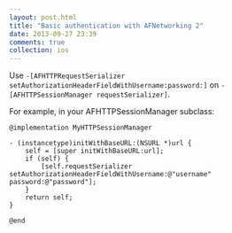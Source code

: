 ```yaml
---
layout: post.html
title: "Basic authentication with AFNetworking 2"
date: 2013-09-27 23:39
comments: true
collection: ios
---
```


Use `-[AFHTTPRequestSerializer setAuthorizationHeaderFieldWithUsername:password:]` on `-[AFHTTPSessionManager requestSerializer]`.

For example, in your AFHTTPSessionManager subclass:

``` objc
@implementation MyHTTPSessionManager

- (instancetype)initWithBaseURL:(NSURL *)url {
    self = [super initWithBaseURL:url];
    if (self) {
        [self.requestSerializer setAuthorizationHeaderFieldWithUsername:@"username" password:@"password"];
    }
    return self;
}

@end
```
